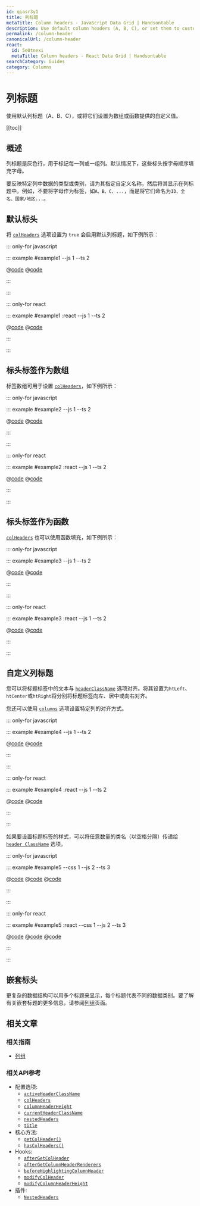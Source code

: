 ```yaml
---
id: qiasr3y1
title: 列标题
metaTitle: Column headers - JavaScript Data Grid | Handsontable
description: Use default column headers (A, B, C), or set them to custom values provided by an array or a function.
permalink: /column-header
canonicalUrl: /column-header
react:
  id: 5e0tnexi
  metaTitle: Column headers - React Data Grid | Handsontable
searchCategory: Guides
category: Columns
---
```


# 列标题

使用默认列标题（A、B、C），或将它们设置为数组或函数提供的自定义值。

[[toc]]

## 概述

列标题是灰色行，用于标记每一列或一组列。默认情况下，这些标头按字母顺序填充字母。

要反映特定列中数据的类型或类别，请为其指定自定义名称，然后将其显示在列标题中。例如，不要将字母作为标签，如`A、B、C、...`，而是将它们命名为`ID、全名、国家/地区...`。

## 默认标头
将 [`colHeaders`](@/api/options.md#colheaders) 选项设置为 `true` 会启用默认列标题，如下例所示：

::: only-for javascript

::: example #example1 --js 1 --ts 2

@[code](@/content/guides/columns/column-header/javascript/example1.js)
@[code](@/content/guides/columns/column-header/javascript/example1.ts)

:::

:::

::: only-for react

::: example #example1 :react --js 1 --ts 2

@[code](@/content/guides/columns/column-header/react/example1.jsx)
@[code](@/content/guides/columns/column-header/react/example1.tsx)

:::

:::

## 标头标签作为数组
标签数组可用于设置 [`colHeaders`](@/api/options.md#colheaders)，如下例所示：

::: only-for javascript

::: example #example2 --js 1 --ts 2

@[code](@/content/guides/columns/column-header/javascript/example2.js)
@[code](@/content/guides/columns/column-header/javascript/example2.ts)

:::

:::

::: only-for react

::: example #example2 :react --js 1 --ts 2

@[code](@/content/guides/columns/column-header/react/example2.jsx)
@[code](@/content/guides/columns/column-header/react/example2.tsx)

:::

:::

## 标头标签作为函数
[`colHeaders`](@/api/options.md#colheaders) 也可以使用函数填充，如下例所示：

::: only-for javascript

::: example #example3 --js 1 --ts 2

@[code](@/content/guides/columns/column-header/javascript/example3.js)
@[code](@/content/guides/columns/column-header/javascript/example3.ts)

:::

:::

::: only-for react

::: example #example3 :react --js 1 --ts 2

@[code](@/content/guides/columns/column-header/react/example3.jsx)
@[code](@/content/guides/columns/column-header/react/example3.tsx)

:::

:::

## 自定义列标题

您可以将标题标签中的文本与 [`headerClassName`](@/api/options.md#headerclassname) 选项对齐。将其设置为`htLeft`、`htCenter`或`htRight`将分别将标题标签向左、居中或向右对齐。

您还可以使用 [`columns`](@/api/options.md#columns) 选项设置特定列的对齐方式。

::: only-for javascript

::: example #example4 --js 1 --ts 2

@[code](@/content/guides/columns/column-header/javascript/example4.js)
@[code](@/content/guides/columns/column-header/javascript/example4.ts)

:::

:::

::: only-for react

::: example #example4 :react --js 1 --ts 2

@[code](@/content/guides/columns/column-header/react/example4.jsx)
@[code](@/content/guides/columns/column-header/react/example4.tsx)

:::

:::

如果要设置标题标签的样式，可以将任意数量的类名（以空格分隔）传递给 [`header ClassName`](@/api/options.md#headerclassname) 选项。

::: only-for javascript

::: example #example5 --css 1 --js 2 --ts 3

@[code](@/content/guides/columns/column-header/javascript/example5.css)
@[code](@/content/guides/columns/column-header/javascript/example5.js)
@[code](@/content/guides/columns/column-header/javascript/example5.ts)

:::

:::

::: only-for react

::: example #example5 :react --css 1 --js 2 --ts 3

@[code](@/content/guides/columns/column-header/react/example5.css)
@[code](@/content/guides/columns/column-header/react/example5.jsx)
@[code](@/content/guides/columns/column-header/react/example5.tsx)

:::

:::

## 嵌套标头

更复杂的数据结构可以用多个标题来显示，每个标题代表不同的数据类别。要了解有关嵌套标题的更多信息，请参阅[列组](@/guides/columns/column-groups/column-groups.md)页面。

## 相关文章

### 相关指南

<div class="boxes-list gray">

- [列组](@/guides/columns/column-groups/column-groups.md)

</div>

### 相关API参考

- 配置选项:
  - [`activeHeaderClassName`](@/api/options.md#activeheaderclassname)
  - [`colHeaders`](@/api/options.md#colheaders)
  - [`columnHeaderHeight`](@/api/options.md#columnheaderheight)
  - [`currentHeaderClassName`](@/api/options.md#currentheaderclassname)
  - [`nestedHeaders`](@/api/options.md#nestedheaders)
  - [`title`](@/api/options.md#title)
- 核心方法:
  - [`getColHeader()`](@/api/core.md#getcolheader)
  - [`hasColHeaders()`](@/api/core.md#hascolheaders)
- Hooks:
  - [`afterGetColHeader`](@/api/hooks.md#aftergetcolheader)
  - [`afterGetColumnHeaderRenderers`](@/api/hooks.md#aftergetcolumnheaderrenderers)
  - [`beforeHighlightingColumnHeader`](@/api/hooks.md#beforehighlightingcolumnheader)
  - [`modifyColHeader`](@/api/hooks.md#modifycolheader)
  - [`modifyColumnHeaderHeight`](@/api/hooks.md#modifycolumnheaderheight)
- 插件:
  - [`NestedHeaders`](@/api/nestedHeaders.md)
